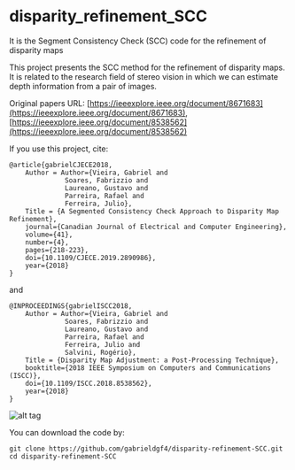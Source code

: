 # disparity_refinement_SCC
It is the Segment Consistency Check (SCC) code for the refinement of disparity maps

This project presents the SCC method for the refinement of disparity maps. It is related to the research field of stereo vision in which we can estimate depth information from a pair of images.

Original papers URL: [https://ieeexplore.ieee.org/document/8671683](https://ieeexplore.ieee.org/document/8671683), 
                     [https://ieeexplore.ieee.org/document/8538562](https://ieeexplore.ieee.org/document/8538562)

If you use this project, cite:

    @article{gabrielCJECE2018,
        Author = Author={Vieira, Gabriel and 
                  Soares, Fabrizzio and
                  Laureano, Gustavo and 
                  Parreira, Rafael and 
                  Ferreira, Julio},
        Title = {A Segmented Consistency Check Approach to Disparity Map Refinement},
        journal={Canadian Journal of Electrical and Computer Engineering},
        volume={41},
        number={4},
        pages={218-223},
        doi={10.1109/CJECE.2019.2890986},
        year={2018}
    }
    
and

    @INPROCEEDINGS{gabrielISCC2018,
        Author = Author={Vieira, Gabriel and 
                  Soares, Fabrizzio and
                  Laureano, Gustavo and 
                  Parreira, Rafael and 
                  Ferreira, Julio and 
                  Salvini, Rogério},
        Title = {Disparity Map Adjustment: a Post-Processing Technique},
        booktitle={2018 IEEE Symposium on Computers and Communications (ISCC)}, 
        doi={10.1109/ISCC.2018.8538562},
        year={2018}
    }

![alt tag](https://user-images.githubusercontent.com/63321757/131569537-012c8a07-b334-403e-86f8-b1e84a68efda.png)

You can download the code by:

    git clone https://github.com/gabrieldgf4/disparity-refinement-SCC.git
    cd disparity-refinement-SCC

